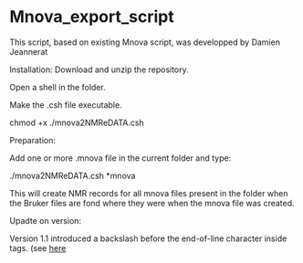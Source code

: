 # Mnova_export_script
This script, based on existing Mnova script, was developped by Damien Jeannerat

Installation:
Download and unzip the repository.

Open a shell in the folder.

Make the .csh file executable.

chmod +x ./mnova2NMReDATA.csh

Preparation:

Add one or more .mnova file in the current folder and type:

./mnova2NMReDATA.csh *mnova

This will create NMR records for all mnova files present in the folder when the Bruker files are fond where they were when the mnova file was created.

Upadte on version:

Version 1.1 introduced a backslash before the end-of-line character inside tags. (see [here](http://nmredata.org/wiki/NMReDATA_tag_format#.3CNMREDATA_VERSION.3E)
